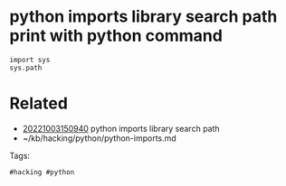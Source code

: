# python imports library search path print with python command
```
import sys
sys.path
```

# Related

- [20221003150940](/zet/20221003150940/README.md) python imports library search path
- ~/kb/hacking/python/python-imports.md

Tags:

    #hacking #python 
